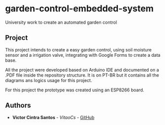 # garden-control-embedded-system
University work to create an automated garden control

## Project
This project intends to create a easy garden control, using soil moisture sensor and a irrigation valve, integrating with Google Forms to create a data base.

All the project were developed based on Arduino IDE and documented on a .PDF file inside the repository structure. It is on PT-BR but it contains all the diagrams ans logics usage for this project.

For this project the prototype was created using an ESP8266 board.

## Authors
* **Victor Cintra Santos** - *VitaoCs* - [GitHub](https://github.com/VitaoCs)